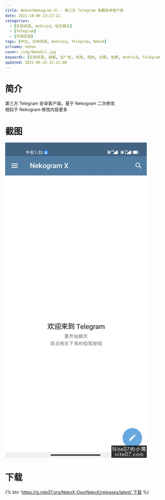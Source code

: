 ```yaml
---
title: NekoX(Nekogram X) - 第三方 Telegram 免翻安卓客户端
date: 2021-10-06 13:17:11
categories:
  - [实用资源, Android, 社交娱乐]
  - [Telegram]
  - [开源应用]
tags: [中文, 实用资源, Android, Telegram, NekoX]
urlname: nekox
cover: /img/NekoX/1.jpg
keywords: [实用资源, 破解, 去广告, 纯净, 绿色, 白嫖, 免费, Android, Telegram, NekoX]
updated: 2022-06-25 22:21:00
---
```


# 简介

第三方 Telegram 安卓客户端，基于 Nekogram 二次修改  
相较于 Nekogram 修改内容更多

# 截图

![](/img/NekoX/2.jpg)

# 下载

{% btn 'https://g.nite07.org/NekoX-Dev/NekoX/releases/latest',下载 %}
